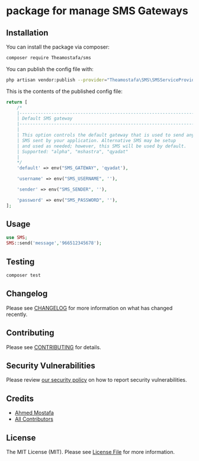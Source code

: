 # package for manage SMS Gateways

## Installation

You can install the package via composer:

```bash
composer require Theamostafa/sms
```

You can publish the config file with:

```bash
php artisan vendor:publish --provider="Theamostafa\SMS\SMSServiceProvider" --tag="config"
```

This is the contents of the published config file:

```php
return [
    /*
    |--------------------------------------------------------------------------
    | Default SMS gateway
    |--------------------------------------------------------------------------
    |
    | This option controls the default gateway that is used to send any sms
    | SMS sent by your application. Alternative SMS may be setup
    | and used as needed; however, this SMS will be used by default.
    | Supported: "alpha", "mshastra", "qyadat"
    |
    */
    'default' => env("SMS_GATEWAY", 'qyadat'),

    'username' => env("SMS_USERNAME", ''),

    'sender' => env("SMS_SENDER", ''),

    'password' => env("SMS_PASSWORD", ''),
];
```

## Usage

``` php
use SMS;
SMS::send('message','966512345678');

```

## Testing

``` bash
composer test
```

## Changelog

Please see [CHANGELOG](CHANGELOG.md) for more information on what has changed recently.

## Contributing

Please see [CONTRIBUTING](.github/CONTRIBUTING.md) for details.

## Security Vulnerabilities

Please review [our security policy](../../security/policy) on how to report security vulnerabilities.

## Credits

- [Ahmed Mostafa](https://github.com/AhmedMostafa)
- [All Contributors](../../contributors)

## License

The MIT License (MIT). Please see [License File](LICENSE.md) for more information.
